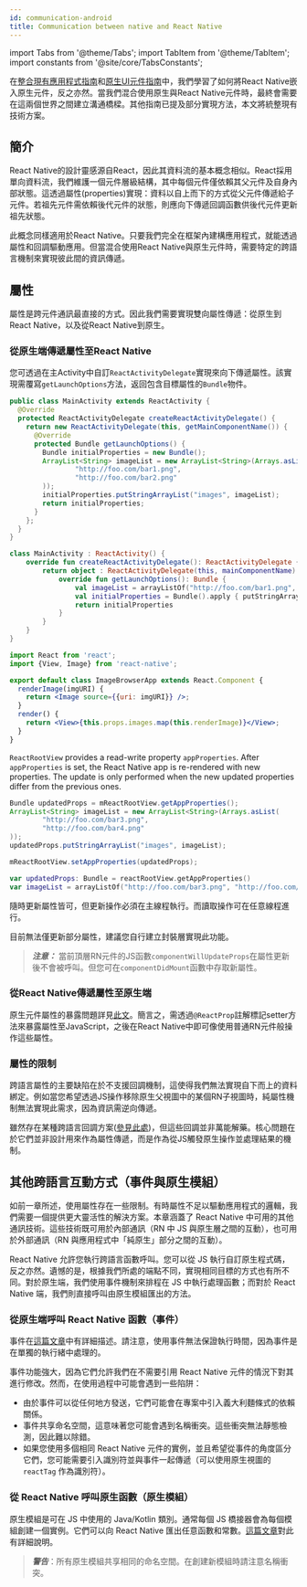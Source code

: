 ```yaml
---
id: communication-android
title: Communication between native and React Native
---
```


import Tabs from '@theme/Tabs'; import TabItem from '@theme/TabItem'; import constants from '@site/core/TabsConstants';

在[整合現有應用程式指南](integration-with-existing-apps)和[原生UI元件指南](native-components-android)中，我們學習了如何將React Native嵌入原生元件，反之亦然。當我們混合使用原生與React Native元件時，最終會需要在這兩個世界之間建立溝通橋樑。其他指南已提及部分實現方法，本文將統整現有技術方案。

## 簡介

React Native的設計靈感源自React，因此其資料流的基本概念相似。React採用單向資料流，我們維護一個元件層級結構，其中每個元件僅依賴其父元件及自身內部狀態。這透過屬性(properties)實現：資料以自上而下的方式從父元件傳遞給子元件。若祖先元件需依賴後代元件的狀態，則應向下傳遞回調函數供後代元件更新祖先狀態。

此概念同樣適用於React Native。只要我們完全在框架內建構應用程式，就能透過屬性和回調驅動應用。但當混合使用React Native與原生元件時，需要特定的跨語言機制來實現彼此間的資訊傳遞。

## 屬性

屬性是跨元件通訊最直接的方式。因此我們需要實現雙向屬性傳遞：從原生到React Native，以及從React Native到原生。

### 從原生端傳遞屬性至React Native

您可透過在主Activity中自訂`ReactActivityDelegate`實現來向下傳遞屬性。該實現需覆寫`getLaunchOptions`方法，返回包含目標屬性的`Bundle`物件。

<Tabs groupId="android-language" queryString defaultValue={constants.defaultAndroidLanguage} values={constants.androidLanguages}>

<TabItem value="java">

```java
public class MainActivity extends ReactActivity {
  @Override
  protected ReactActivityDelegate createReactActivityDelegate() {
    return new ReactActivityDelegate(this, getMainComponentName()) {
      @Override
      protected Bundle getLaunchOptions() {
        Bundle initialProperties = new Bundle();
        ArrayList<String> imageList = new ArrayList<String>(Arrays.asList(
                "http://foo.com/bar1.png",
                "http://foo.com/bar2.png"
        ));
        initialProperties.putStringArrayList("images", imageList);
        return initialProperties;
      }
    };
  }
}
```

</TabItem>

<TabItem value="kotlin">

```kotlin
class MainActivity : ReactActivity() {
    override fun createReactActivityDelegate(): ReactActivityDelegate {
        return object : ReactActivityDelegate(this, mainComponentName) {
            override fun getLaunchOptions(): Bundle {
                val imageList = arrayListOf("http://foo.com/bar1.png", "http://foo.com/bar2.png")
                val initialProperties = Bundle().apply { putStringArrayList("images", imageList) }
                return initialProperties
            }
        }
    }
}
```

</TabItem>
</Tabs>

```jsx
import React from 'react';
import {View, Image} from 'react-native';

export default class ImageBrowserApp extends React.Component {
  renderImage(imgURI) {
    return <Image source={{uri: imgURI}} />;
  }
  render() {
    return <View>{this.props.images.map(this.renderImage)}</View>;
  }
}
```

`ReactRootView` provides a read-write property `appProperties`. After `appProperties` is set, the React Native app is re-rendered with new properties. The update is only performed when the new updated properties differ from the previous ones.

<Tabs groupId="android-language" queryString defaultValue={constants.defaultAndroidLanguage} values={constants.androidLanguages}>

<TabItem value="java">

```java
Bundle updatedProps = mReactRootView.getAppProperties();
ArrayList<String> imageList = new ArrayList<String>(Arrays.asList(
        "http://foo.com/bar3.png",
        "http://foo.com/bar4.png"
));
updatedProps.putStringArrayList("images", imageList);

mReactRootView.setAppProperties(updatedProps);
```

</TabItem>

<TabItem value="kotlin">

```kotlin
var updatedProps: Bundle = reactRootView.getAppProperties()
var imageList = arrayListOf("http://foo.com/bar3.png", "http://foo.com/bar4.png")
```

</TabItem>

</Tabs>

隨時更新屬性皆可，但更新操作必須在主線程執行。而讀取操作可在任意線程進行。

目前無法僅更新部分屬性，建議您自行建立封裝層實現此功能。

> **_注意：_** 當前頂層RN元件的JS函數`componentWillUpdateProps`在屬性更新後不會被呼叫。但您可在`componentDidMount`函數中存取新屬性。

### 從React Native傳遞屬性至原生端

原生元件屬性的暴露問題詳見[此文](native-components-android#3-expose-view-property-setters-using-reactprop-or-reactpropgroup-annotation)。簡言之，需透過`@ReactProp`註解標記setter方法來暴露屬性至JavaScript，之後在React Native中即可像使用普通RN元件般操作這些屬性。

### 屬性的限制

跨語言屬性的主要缺陷在於不支援回調機制，這使得我們無法實現自下而上的資料綁定。例如當您希望透過JS操作移除原生父視圖中的某個RN子視圖時，純屬性機制無法實現此需求，因為資訊需逆向傳遞。

雖然存在某種跨語言回調方案([參見此處](native-modules-android#callbacks))，但這些回調並非萬能解藥。核心問題在於它們並非設計用來作為屬性傳遞，而是作為從JS觸發原生操作並處理結果的機制。

## 其他跨語言互動方式（事件與原生模組）

如前一章所述，使用屬性存在一些限制。有時屬性不足以驅動應用程式的邏輯，我們需要一個提供更大靈活性的解決方案。本章涵蓋了 React Native 中可用的其他通訊技術。這些技術既可用於內部通訊（RN 中 JS 與原生層之間的互動），也可用於外部通訊（RN 與應用程式中「純原生」部分之間的互動）。

React Native 允許您執行跨語言函數呼叫。您可以從 JS 執行自訂原生程式碼，反之亦然。遺憾的是，根據我們所處的端點不同，實現相同目標的方式也有所不同。對於原生端，我們使用事件機制來排程在 JS 中執行處理函數；而對於 React Native 端，我們則直接呼叫由原生模組匯出的方法。

### 從原生端呼叫 React Native 函數（事件）

事件在[這篇文章](native-components-android#events)中有詳細描述。請注意，使用事件無法保證執行時間，因為事件是在單獨的執行緒中處理的。

事件功能強大，因為它們允許我們在不需要引用 React Native 元件的情況下對其進行修改。然而，在使用過程中可能會遇到一些陷阱：

- 由於事件可以從任何地方發送，它們可能會在專案中引入義大利麵條式的依賴關係。
- 事件共享命名空間，這意味著您可能會遇到名稱衝突。這些衝突無法靜態檢測，因此難以除錯。
- 如果您使用多個相同 React Native 元件的實例，並且希望從事件的角度區分它們，您可能需要引入識別符並與事件一起傳遞（可以使用原生視圖的 `reactTag` 作為識別符）。

### 從 React Native 呼叫原生函數（原生模組）

原生模組是可在 JS 中使用的 Java/Kotlin 類別。通常每個 JS 橋接器會為每個模組創建一個實例。它們可以向 React Native 匯出任意函數和常數。[這篇文章](native-modules-android)對此有詳細說明。

> **_警告_**：所有原生模組共享相同的命名空間。在創建新模組時請注意名稱衝突。